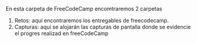 En esta carpeta de FreeCodeCamp encomtraremos 2 carpetas
1) Retos: aquí encontraremos los entregables de freecodecamp.
2) Capturas: aquí se alojarán las capturas de pantalla donde se evidencie el progres realizad en freeCodeCamp

